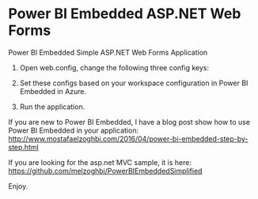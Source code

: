 # Power BI Embedded ASP.NET Web Forms
Power BI Embedded Simple ASP.NET Web Forms Application

1) Open web.config, change the following three config keys:

   <add key="powerbi:AccessKey" value="" />
    <add key="powerbi:ApiUrl" value="https://api.powerbi.com" />
    <add key="powerbi:WorkspaceCollection" value="" />
    <add key="powerbi:WorkspaceId" value="" />

2) Set these configs based on your workspace configuration in Power BI Embedded in Azure.

3) Run the application.

If you are new to Power BI Embedded, I have a blog post show how to use Power BI Embedded in your application:
http://www.mostafaelzoghbi.com/2016/04/power-bi-embedded-step-by-step.html 

If you are looking for the asp.net MVC sample, it is here:
https://github.com/melzoghbi/PowerBIEmbeddedSimplified

Enjoy.
